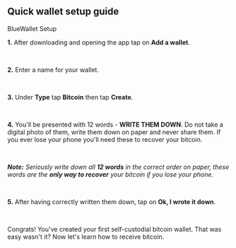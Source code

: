 ## Quick wallet setup guide

<p class="text-lg pb-4 font-semibold">BlueWallet Setup</p>

**1\.** After downloading and opening the app tap on **Add a wallet**.  

<br>
 
**2\.** Enter a name for your wallet.

<br>
 
**3\.** Under **Type** tap **Bitcoin** then tap **Create**.

<br>
 
**4\.** You'll be presented with 12 words - **WRITE THEM DOWN**. Do not take a digital photo of them, write them down on paper and never share them. 
        If you ever lose your phone you'll need these to recover your bitcoin. 

<br>
 
***Note:*** *Seriously write down all **12 words** in the correct order on paper, these words
are the **only way to recover** your bitcoin if you lose your phone.*

<br>
 
**5\.** After having correctly written them down, tap on **Ok, I wrote it down**.

<br>

Congrats! You've created your first self-custodial bitcoin wallet. That was easy wasn't it? Now let's learn how to receive bitcoin.
